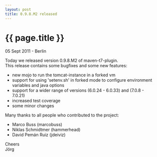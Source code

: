 ```yaml
---
layout: post
title: 0.9.8.M2 released
---
```


{{ page.title }}
================

<p class="meta">05 Sept 2011 - Berlin</p>


<p>Today we released version 0.9.8.M2 of maven-t7-plugin.<br/>
This release contains some bugfixes and some new features:<br/></p>
<ul>
  <li>new mojo to run the tomcat-instance in a forked vm</li>
  <li>support for using 'setenv.sh' in forked mode to configure environment variables and java options</li>
  <li>support for a wider range of versions (6.0.24 - 6.0.33) and (7.0.8 - 7.0.21)</li>
  <li>increased test coverage</li>
  <li>some minor changes</li>
</ul>
<p>Many thanks to all people who contributed to the project:</p>
<ul>
  <li>Marco Buss (marcobuss)</li>
  <li>Niklas Schmidtmer (hammerhead)</li>
  <li>David Pemán Ruiz (jdeiviz)</li>
</ul>

Cheers</br>
Jörg